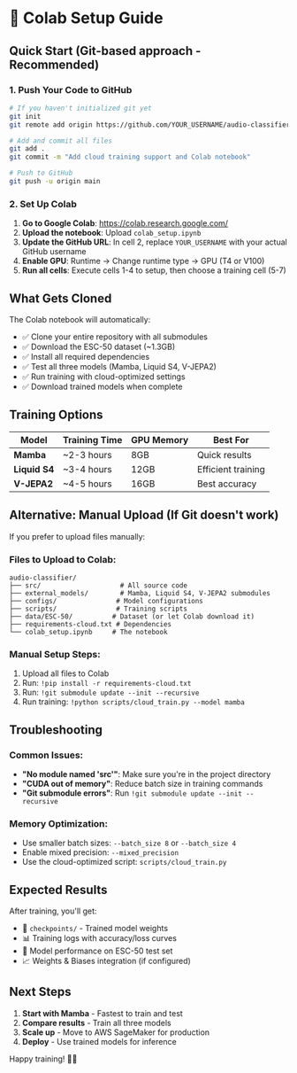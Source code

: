 # 🚀 Colab Setup Guide

## Quick Start (Git-based approach - Recommended)

### 1. Push Your Code to GitHub

```bash
# If you haven't initialized git yet
git init
git remote add origin https://github.com/YOUR_USERNAME/audio-classifier.git

# Add and commit all files
git add .
git commit -m "Add cloud training support and Colab notebook"

# Push to GitHub
git push -u origin main
```

### 2. Set Up Colab

1. **Go to Google Colab**: https://colab.research.google.com/
2. **Upload the notebook**: Upload `colab_setup.ipynb` 
3. **Update the GitHub URL**: In cell 2, replace `YOUR_USERNAME` with your actual GitHub username
4. **Enable GPU**: Runtime → Change runtime type → GPU (T4 or V100)
5. **Run all cells**: Execute cells 1-4 to setup, then choose a training cell (5-7)

## What Gets Cloned

The Colab notebook will automatically:
- ✅ Clone your entire repository with all submodules
- ✅ Download the ESC-50 dataset (~1.3GB)
- ✅ Install all required dependencies
- ✅ Test all three models (Mamba, Liquid S4, V-JEPA2)
- ✅ Run training with cloud-optimized settings
- ✅ Download trained models when complete

## Training Options

| Model | Training Time | GPU Memory | Best For |
|-------|---------------|------------|----------|
| **Mamba** | ~2-3 hours | 8GB | Quick results |
| **Liquid S4** | ~3-4 hours | 12GB | Efficient training |
| **V-JEPA2** | ~4-5 hours | 16GB | Best accuracy |

## Alternative: Manual Upload (If Git doesn't work)

If you prefer to upload files manually:

### Files to Upload to Colab:
```
audio-classifier/
├── src/                    # All source code
├── external_models/        # Mamba, Liquid S4, V-JEPA2 submodules
├── configs/               # Model configurations
├── scripts/               # Training scripts
├── data/ESC-50/          # Dataset (or let Colab download it)
├── requirements-cloud.txt # Dependencies
└── colab_setup.ipynb     # The notebook
```

### Manual Setup Steps:
1. Upload all files to Colab
2. Run: `!pip install -r requirements-cloud.txt`
3. Run: `!git submodule update --init --recursive`
4. Run training: `!python scripts/cloud_train.py --model mamba`

## Troubleshooting

### Common Issues:
- **"No module named 'src'"**: Make sure you're in the project directory
- **"CUDA out of memory"**: Reduce batch size in training commands
- **"Git submodule errors"**: Run `!git submodule update --init --recursive`

### Memory Optimization:
- Use smaller batch sizes: `--batch_size 8` or `--batch_size 4`
- Enable mixed precision: `--mixed_precision`
- Use the cloud-optimized script: `scripts/cloud_train.py`

## Expected Results

After training, you'll get:
- 📁 `checkpoints/` - Trained model weights
- 📊 Training logs with accuracy/loss curves
- 🎯 Model performance on ESC-50 test set
- 📈 Weights & Biases integration (if configured)

## Next Steps

1. **Start with Mamba** - Fastest to train and test
2. **Compare results** - Train all three models
3. **Scale up** - Move to AWS SageMaker for production
4. **Deploy** - Use trained models for inference

Happy training! 🎵🤖
